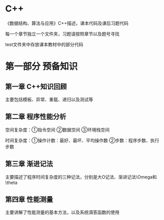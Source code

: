 # C++
《数据结构、算法与应用》C++描述，课本代码及课后习题代码

每一个章节独立一个文件夹，习题请按照章节以及题号寻找

test文件夹中存放课本教材中的部分代码
# 第一部分 预备知识
## 第一章 C++知识回顾
主要包括模板、异常、重载、递归以及测试等
## 第二章 程序性能分析
空间复杂度：①指令空间 ②数据空间 ③环境栈空间

时间复杂度：①操作计数：最好、最坏、平均操作数 ②步数：程序步数、执行步数
## 第三章 渐进记法
主要描述了程序时间复杂度的三种记法，分别是大O记法、渐进记法\Omega和\theta
## 第四章 性能测量
主要讲解了性能测量的基本方法，以及系统滴答函数的使用